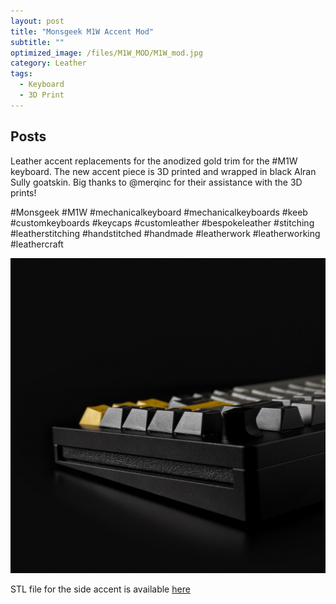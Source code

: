 ```yaml
---
layout: post
title: "Monsgeek M1W Accent Mod"
subtitle: "" 
optimized_image: /files/M1W_MOD/M1W_mod.jpg
category: Leather
tags:
  - Keyboard
  - 3D Print
---
```


## Posts

Leather accent replacements for the anodized gold trim for the #M1W keyboard. The new accent piece is 3D printed and wrapped in black Alran Sully goatskin. Big thanks to @merqinc for their assistance with the 3D prints!

#Monsgeek #M1W #mechanicalkeyboard #mechanicalkeyboards #keeb #customkeyboards #keycaps #customleather #bespokeleather #stitching #leatherstitching #handstitched #handmade #leatherwork #leatherworking #leathercraft

<img src="/files/M1W_MOD/M1W_mod.jpg">

STL file for the side accent is available <a href="/files/M1W_MOD/side_plate.stl">here</a>

